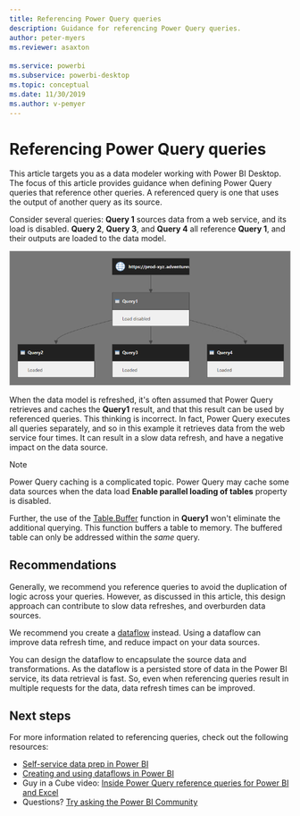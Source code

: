 ```yaml
---
title: Referencing Power Query queries
description: Guidance for referencing Power Query queries.
author: peter-myers
ms.reviewer: asaxton

ms.service: powerbi
ms.subservice: powerbi-desktop
ms.topic: conceptual
ms.date: 11/30/2019
ms.author: v-pemyer
---
```


# Referencing Power Query queries

This article targets you as a data modeler working with Power BI Desktop. The focus of this article provides guidance when defining Power Query queries that reference other queries. A referenced query is one that uses the output of another query as its source.

Consider several queries: **Query 1** sources data from a web service, and its load is disabled. **Query 2**, **Query 3**, and **Query 4** all reference **Query 1**, and their outputs are loaded to the data model.

![Query Dependencies view, displaying queries described in the previous paragraph.](media/power-query-referenced-queries/query-dependencies-web-service.png)

When the data model is refreshed, it's often assumed that Power Query retrieves and caches the **Query1** result, and that this result can be used by referenced queries. This thinking is incorrect. In fact, Power Query executes all queries separately, and so in this example it retrieves data from the web service four times. It can result in a slow data refresh, and have a negative impact on the data source.

> [!NOTE]
> Power Query caching is a complicated topic. Power Query may cache some data sources when the data load **Enable parallel loading of tables** property is disabled.
>
> Further, the use of the [Table.Buffer](/powerquery-m/table-buffer) function in **Query1** won't eliminate the additional querying. This function buffers a table to memory. The buffered table can only be addressed within the _same_ query.

## Recommendations

Generally, we recommend you reference queries to avoid the duplication of logic across your queries. However, as discussed in this article, this design approach can contribute to slow data refreshes, and overburden data sources.

We recommend you create a [dataflow](../service-dataflows-overview.md) instead. Using a dataflow can improve data refresh time, and reduce impact on your data sources.

You can design the dataflow to encapsulate the source data and transformations. As the dataflow is a persisted store of data in the Power BI service, its data retrieval is fast. So, even when referencing queries result in multiple requests for the data, data refresh times can be improved.

## Next steps

For more information related to referencing queries, check out the following resources:

- [Self-service data prep in Power BI](../service-dataflows-overview.md)
- [Creating and using dataflows in Power BI](../service-dataflows-create-use.md)
- Guy in a Cube video: [Inside Power Query reference queries for Power BI and Excel](https://www.youtube.com/watch?v=3uKNNZqBIkg)
- Questions? [Try asking the Power BI Community](https://community.powerbi.com/)
